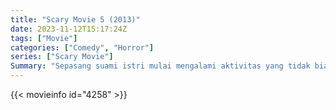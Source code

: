 ```yaml
---
title: "Scary Movie 5 (2013)"
date: 2023-11-12T15:17:24Z
tags: ["Movie"]
categories: ["Comedy", "Horror"]
series: ["Scary Movie"]
Summary: "Sepasang suami istri mulai mengalami aktivitas yang tidak biasa setelah membawa pulang keponakan mereka yang hilang. Dengan bantuan kamera pengintai rumah, mereka mengetahui bahwa mereka sedang dibuntuti oleh setan jahat."
---
```


<mux-player stream-type="on-demand"
src="https://kp3d-my.sharepoint.com/personal/ryoo_kp3d_onmicrosoft_com/_layouts/15/download.aspx?share=EcsO7POJ9Y9CqpMPDZ2sdCgBcRpcENjrVnOYrg2942XnNw" prefer-playback="mse" controls>

</mux-player>


{{< movieinfo id="4258" >}}

<script src="https://cdn.jsdelivr.net/npm/@mux/mux-player"></script>

 <script type="application/ld+json ">
{
"@context": "https://schema.org/",
"@type": "VideoObject",
"name": "Scary Movie 5",
"contentUrl": "https://stream.mux.com/Aby8nYaGW01BFZTe7bmE3Nk9BQieM01mm01uHzQxKJsmfk.m3u8",
"thumbnailUrl": "https://www.themoviedb.org/t/p/original/mYFFk3H8AO3A5e2zU7yqMXQQrDv.jpg?width=314&fit_mode=preserve&time=25",
"uploadDate": "2023-11-12T15:17:24Z",
}

</script>
